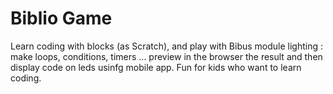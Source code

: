 # Biblio Game

Learn coding with blocks (as Scratch), and play with Bibus module lighting : make loops, conditions, timers ... preview in the browser the result and then display code on leds usinfg mobile app. Fun for kids who want to learn coding.
